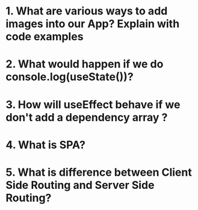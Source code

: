 # 1. What are various ways to add images into our App? Explain with code examples

# 2. What would happen if we do console.log(useState())?

# 3. How will useEffect behave if we don't add a dependency array ?

# 4. What is SPA?

# 5. What is difference between Client Side Routing and Server Side Routing?
